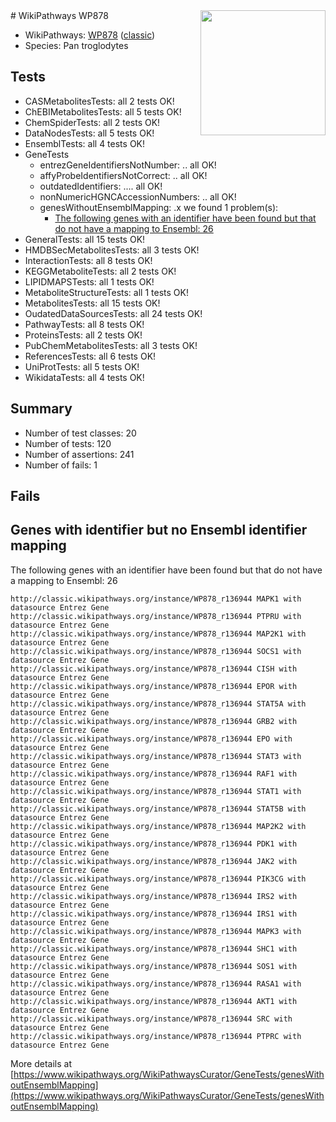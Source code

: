 <img style="float: right; width: 200px" src="https://upload.wikimedia.org/wikipedia/commons/thumb/8/83/Wplogo_with_text_500.png/640px-Wplogo_with_text_500.png" />
# WikiPathways WP878

* WikiPathways: [WP878](https://wikipathways.org/pathways/WP878) ([classic](https://classic.wikipathways.org/instance/WP878))
* Species: Pan troglodytes
## Tests
* CASMetabolitesTests: all 2 tests OK!
* ChEBIMetabolitesTests: all 5 tests OK!
* ChemSpiderTests: all 2 tests OK!
* DataNodesTests: all 5 tests OK!
* EnsemblTests: all 4 tests OK!
* GeneTests
    * entrezGeneIdentifiersNotNumber: .. all OK!
    * affyProbeIdentifiersNotCorrect: .. all OK!
    * outdatedIdentifiers: .... all OK!
    * nonNumericHGNCAccessionNumbers: .. all OK!
    * genesWithoutEnsemblMapping: .x we found 1 problem(s):
        * [The following genes with an identifier have been found but that do not have a mapping to Ensembl: 26](#c4e54332)
* GeneralTests: all 15 tests OK!
* HMDBSecMetabolitesTests: all 3 tests OK!
* InteractionTests: all 8 tests OK!
* KEGGMetaboliteTests: all 2 tests OK!
* LIPIDMAPSTests: all 1 tests OK!
* MetaboliteStructureTests: all 1 tests OK!
* MetabolitesTests: all 15 tests OK!
* OudatedDataSourcesTests: all 24 tests OK!
* PathwayTests: all 8 tests OK!
* ProteinsTests: all 2 tests OK!
* PubChemMetabolitesTests: all 3 tests OK!
* ReferencesTests: all 6 tests OK!
* UniProtTests: all 5 tests OK!
* WikidataTests: all 4 tests OK!


## Summary

* Number of test classes: 20
* Number of tests: 120
* Number of assertions: 241
* Number of fails: 1

## Fails

<a name="c4e54332" />

## Genes with identifier but no Ensembl identifier mapping

The following genes with an identifier have been found but that do not have a mapping to Ensembl: 26
```
http://classic.wikipathways.org/instance/WP878_r136944 MAPK1 with datasource Entrez Gene
http://classic.wikipathways.org/instance/WP878_r136944 PTPRU with datasource Entrez Gene
http://classic.wikipathways.org/instance/WP878_r136944 MAP2K1 with datasource Entrez Gene
http://classic.wikipathways.org/instance/WP878_r136944 SOCS1 with datasource Entrez Gene
http://classic.wikipathways.org/instance/WP878_r136944 CISH with datasource Entrez Gene
http://classic.wikipathways.org/instance/WP878_r136944 EPOR with datasource Entrez Gene
http://classic.wikipathways.org/instance/WP878_r136944 STAT5A with datasource Entrez Gene
http://classic.wikipathways.org/instance/WP878_r136944 GRB2 with datasource Entrez Gene
http://classic.wikipathways.org/instance/WP878_r136944 EPO with datasource Entrez Gene
http://classic.wikipathways.org/instance/WP878_r136944 STAT3 with datasource Entrez Gene
http://classic.wikipathways.org/instance/WP878_r136944 RAF1 with datasource Entrez Gene
http://classic.wikipathways.org/instance/WP878_r136944 STAT1 with datasource Entrez Gene
http://classic.wikipathways.org/instance/WP878_r136944 STAT5B with datasource Entrez Gene
http://classic.wikipathways.org/instance/WP878_r136944 MAP2K2 with datasource Entrez Gene
http://classic.wikipathways.org/instance/WP878_r136944 PDK1 with datasource Entrez Gene
http://classic.wikipathways.org/instance/WP878_r136944 JAK2 with datasource Entrez Gene
http://classic.wikipathways.org/instance/WP878_r136944 PIK3CG with datasource Entrez Gene
http://classic.wikipathways.org/instance/WP878_r136944 IRS2 with datasource Entrez Gene
http://classic.wikipathways.org/instance/WP878_r136944 IRS1 with datasource Entrez Gene
http://classic.wikipathways.org/instance/WP878_r136944 MAPK3 with datasource Entrez Gene
http://classic.wikipathways.org/instance/WP878_r136944 SHC1 with datasource Entrez Gene
http://classic.wikipathways.org/instance/WP878_r136944 SOS1 with datasource Entrez Gene
http://classic.wikipathways.org/instance/WP878_r136944 RASA1 with datasource Entrez Gene
http://classic.wikipathways.org/instance/WP878_r136944 AKT1 with datasource Entrez Gene
http://classic.wikipathways.org/instance/WP878_r136944 SRC with datasource Entrez Gene
http://classic.wikipathways.org/instance/WP878_r136944 PTPRC with datasource Entrez Gene
```

More details at [https://www.wikipathways.org/WikiPathwaysCurator/GeneTests/genesWithoutEnsemblMapping](https://www.wikipathways.org/WikiPathwaysCurator/GeneTests/genesWithoutEnsemblMapping)

